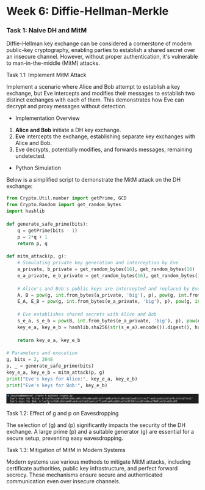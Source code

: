 # Week 6: Diffie-Hellman-Merkle

### Task 1: Naive DH and MitM

Diffie-Hellman key exchange can be considered a cornerstone of modern public-key cryptography, enabling parties to establish a shared secret over an insecure channel. However, without proper authentication, it's vulnerable to man-in-the-middle (MitM) attacks.

Task 1.1: Implement MitM Attack

Implement a scenario where Alice and Bob attempt to establish a key exchange, but Eve intercepts and modifies their messages to establish two distinct exchanges with each of them. This demonstrates how Eve can decrypt and proxy messages without detection.

- Implementation Overview

1. **Alice and Bob** initiate a DH key exchange.
2. **Eve** intercepts the exchange, establishing separate key exchanges with Alice and Bob.
3. Eve decrypts, potentially modifies, and forwards messages, remaining undetected.

- Python Simulation

Below is a simplified script to demonstrate the MitM attack on the DH exchange:

```python
from Crypto.Util.number import getPrime, GCD
from Crypto.Random import get_random_bytes
import hashlib

def generate_safe_prime(bits):
    q = getPrime(bits - 1)
    p = 2*q + 1
    return p, q

def mitm_attack(p, g):
    # Simulating private key generation and interception by Eve
    a_private, b_private = get_random_bytes(16), get_random_bytes(16)
    e_a_private, e_b_private = get_random_bytes(16), get_random_bytes(16)
    
    # Alice's and Bob's public keys are intercepted and replaced by Eve's
    A, B = pow(g, int.from_bytes(a_private, 'big'), p), pow(g, int.from_bytes(b_private, 'big'), p)
    E_A, E_B = pow(g, int.from_bytes(e_a_private, 'big'), p), pow(g, int.from_bytes(e_b_private, 'big'), p)
    
    # Eve establishes shared secrets with Alice and Bob
    s_e_a, s_e_b = pow(B, int.from_bytes(e_a_private, 'big'), p), pow(A, int.from_bytes(e_b_private, 'big'), p)
    key_e_a, key_e_b = hashlib.sha256(str(s_e_a).encode()).digest(), hashlib.sha256(str(s_e_b).encode()).digest()
    
    return key_e_a, key_e_b

# Parameters and execution
g, bits = 2, 2048
p, _ = generate_safe_prime(bits)
key_e_a, key_e_b = mitm_attack(p, g)
print("Eve's keys for Alice:", key_e_a, key_e_b)
print("Eve's keys for Bob:", key_e_b)
```
![sc1](./sc1.png)

Task 1.2: Effect of g and p on Eavesdropping

The selection of \(g\) and \(p\) significantly impacts the security of the DH exchange. A large prime \(p\) and a suitable generator \(g\) are essential for a secure setup, preventing easy eavesdropping.

Task 1.3: Mitigation of MitM in Modern Systems

Modern systems use various methods to mitigate MitM attacks, including certificate authorities, public key infrastructure, and perfect forward secrecy. These mechanisms ensure secure and authenticated communication even over insecure channels.
